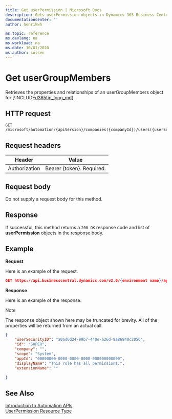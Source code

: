 ```yaml
---
title: Get userPermission | Microsoft Docs
description: Gets userPermission objects in Dynamics 365 Business Central.
documentationcenter: ''
author: henrikwh

ms.topic: reference
ms.devlang: na
ms.workload: na
ms.date: 10/01/2020
ms.author: solsen
---
```


# Get userGroupMembers
Retrieves the properties and relationships of an userGroupMembers object for [!INCLUDE[d365fin_long_md](../developer/includes/d365fin_long_md.md)].

## HTTP request
```
GET /microsoft/automation/{apiVersion}/companies({companyId})/users({userSecurityID})/userPermissions
```

## Request headers
|Header|Value|
|------|-----|
|Authorization  |Bearer {token}. Required. |

## Request body
Do not supply a request body for this method.

## Response
If successful, this method returns a ```200 OK``` response code and list of  **userPermission** objects in the response body.

## Example

**Request**

Here is an example of the request.
```json
GET https://api.businesscentral.dynamics.com/v2.0/{environment name}/api/microsoft/automation/v1.0/companies({companyId})/users({userSecurityID})/userPermissions
```

**Response**

Here is an example of the response. 

> [!NOTE]  
>   The response object shown here may be truncated for brevity. All of the properties will be returned from an actual call.

```json
{
    "userSecurityID": "a0ad6d24-99b7-440e-a26d-9a86840c2056",
    "id": "SUPER",
    "company": "",
    "scope": "System",
    "appId": "00000000-0000-0000-0000-000000000000",
    "displayName": "This role has all permissions.",
    "extensionName": ""

}
```

## See Also 
[Introduction to Automation APIs](itpro-introduction-to-automation-apis.md)  
[UserPermission Resource Type](dynamics-microsoft-automation-userpermission.md)  
